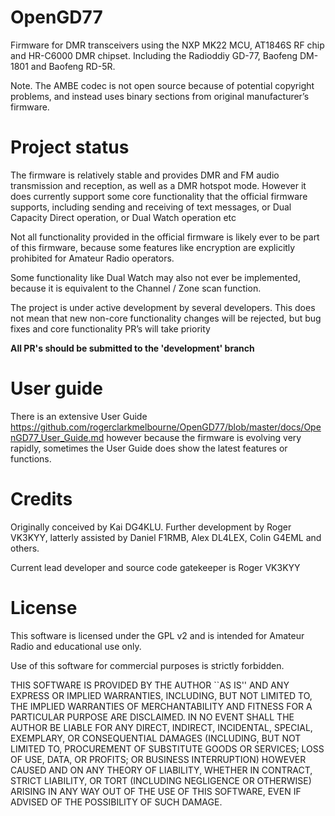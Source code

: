 # OpenGD77
Firmware for DMR transceivers using the NXP MK22 MCU, AT1846S RF chip and HR-C6000 DMR chipset. Including the Radioddiy GD-77, Baofeng DM-1801 and Baofeng RD-5R.


Note.
The AMBE codec is not open source because of potential copyright problems, and instead uses binary sections from original manufacturer’s firmware.

# Project status

The firmware is relatively stable and provides DMR and FM audio transmission and reception, as well as a DMR hotspot mode.
However it does currently support some core functionality that the official firmware supports, including sending and receiving of text messages, or Dual Capacity Direct operation, or Dual Watch operation etc

Not all functionality provided in the official firmware is likely ever to be part of this firmware, because some features like encryption are explicitly prohibited for Amateur Radio operators.

Some functionality like Dual Watch may also not ever be implemented, because it is equivalent to the Channel / Zone scan function.

The project is under active development by several developers.
This does not mean that new non-core functionality changes will be rejected, but bug fixes and core functionality PR’s will take priority

**All PR's should be submitted to the 'development' branch**


# User guide
There is an extensive User Guide https://github.com/rogerclarkmelbourne/OpenGD77/blob/master/docs/OpenGD77_User_Guide.md  however because the firmware is evolving very rapidly, sometimes the User Guide does show the latest features or functions.

# Credits
Originally conceived by Kai DG4KLU.
Further development by Roger VK3KYY, latterly assisted by Daniel F1RMB, Alex DL4LEX, Colin G4EML and others.

Current lead developer and source code gatekeeper is Roger VK3KYY


# License
This software is licensed under the GPL v2 and is intended for Amateur Radio and educational use only.

Use of this software for commercial purposes is strictly forbidden.

THIS SOFTWARE IS PROVIDED BY THE AUTHOR ``AS IS'' AND ANY EXPRESS OR IMPLIED
WARRANTIES, INCLUDING, BUT NOT LIMITED TO, THE IMPLIED WARRANTIES OF
MERCHANTABILITY AND FITNESS FOR A PARTICULAR PURPOSE ARE DISCLAIMED. IN NO
EVENT SHALL THE AUTHOR BE LIABLE FOR ANY DIRECT, INDIRECT, INCIDENTAL,
SPECIAL, EXEMPLARY, OR CONSEQUENTIAL DAMAGES (INCLUDING, BUT NOT LIMITED TO,
PROCUREMENT OF SUBSTITUTE GOODS OR SERVICES; LOSS OF USE, DATA, OR PROFITS;
OR BUSINESS INTERRUPTION) HOWEVER CAUSED AND ON ANY THEORY OF LIABILITY,
WHETHER IN CONTRACT, STRICT LIABILITY, OR TORT (INCLUDING NEGLIGENCE OR
OTHERWISE) ARISING IN ANY WAY OUT OF THE USE OF THIS SOFTWARE, EVEN IF
ADVISED OF THE POSSIBILITY OF SUCH DAMAGE.
